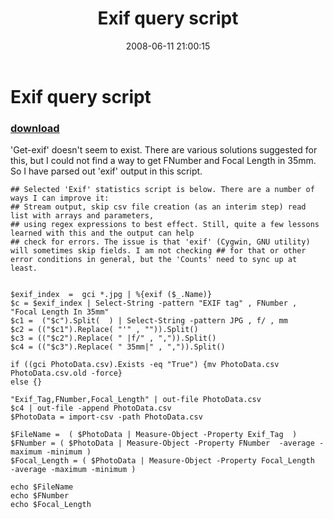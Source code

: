 ﻿---
pid:            425
poster:         rferrisx
title:          Exif query script
date:           2008-06-11 21:00:15
format:         posh
parent:         0
parent:         0

---

# Exif query script

### [download](425.ps1)

'Get-exif' doesn't seem to exist. There are various solutions suggested for this, but I could not find a way to get FNumber and Focal Length in 35mm.  So I have parsed out 'exif' output in this script.

```posh
## Selected 'Exif' statistics script is below. There are a number of ways I can improve it: 
## Stream output, skip csv file creation (as an interim step) read list with arrays and parameters,
## using regex expressions to best effect. Still, quite a few lessons learned with this and the output can help 
## check for errors. The issue is that 'exif' (Cygwin, GNU utility) will sometimes skip fields. I am not checking ## for that or other  error conditions in general, but the 'Counts' need to sync up at least. 


$exif_index  =  gci *.jpg | %{exif ($_.Name)}
$c = $exif_index | Select-String -pattern "EXIF tag" , FNumber , "Focal Length In 35mm"
$c1 =  ("$c").Split(  ) | Select-String -pattern JPG , f/ , mm
$c2 = (("$c1").Replace( "'" , "")).Split()
$c3 = (("$c2").Replace( " |f/" , ",")).Split()
$c4 = (("$c3").Replace( " 35mm|" , ",")).Split()

if ((gci PhotoData.csv).Exists -eq "True") {mv PhotoData.csv PhotoData.csv.old -force}
else {}

"Exif_Tag,FNumber,Focal_Length" | out-file PhotoData.csv
$c4 | out-file -append PhotoData.csv
$PhotoData = import-csv -path PhotoData.csv

$FileName =  ( $PhotoData | Measure-Object -Property Exif_Tag  )
$FNumber = ( $PhotoData | Measure-Object -Property FNumber  -average -maximum -minimum ) 
$Focal_Length = ( $PhotoData | Measure-Object -Property Focal_Length  -average -maximum -minimum ) 

echo $FileName
echo $FNumber
echo $Focal_Length

```
